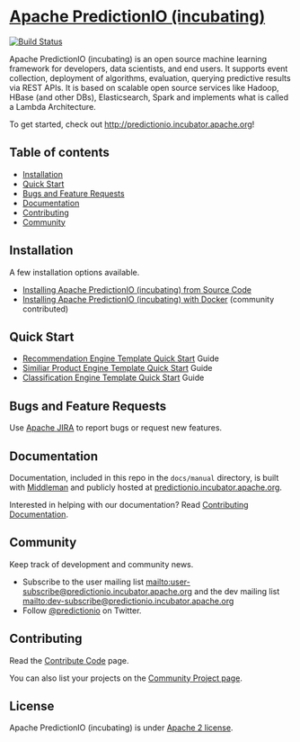 <!--
Licensed to the Apache Software Foundation (ASF) under one or more
contributor license agreements.  See the NOTICE file distributed with
this work for additional information regarding copyright ownership.
The ASF licenses this file to You under the Apache License, Version 2.0
(the "License"); you may not use this file except in compliance with
the License.  You may obtain a copy of the License at

    http://www.apache.org/licenses/LICENSE-2.0

Unless required by applicable law or agreed to in writing, software
distributed under the License is distributed on an "AS IS" BASIS,
WITHOUT WARRANTIES OR CONDITIONS OF ANY KIND, either express or implied.
See the License for the specific language governing permissions and
limitations under the License.
-->

# [Apache PredictionIO (incubating)](http://predictionio.incubator.apache.org)

[![Build
Status](https://api.travis-ci.org/apache/incubator-predictionio.svg?branch=develop)](https://travis-ci.org/apache/incubator-predictionio)

Apache PredictionIO (incubating) is an open source machine learning framework
for developers, data scientists, and end users. It supports event collection,
deployment of algorithms, evaluation, querying predictive results via REST APIs.
It is based on scalable open source services like Hadoop, HBase (and other DBs),
Elasticsearch, Spark and implements what is called a Lambda Architecture.

To get started, check out http://predictionio.incubator.apache.org!


## Table of contents
- [Installation](#installation)
- [Quick Start](#quick-start)
- [Bugs and Feature Requests](#bugs-and-feature-requests)
- [Documentation](#documentation)
- [Contributing](#contributing)
- [Community](#community)


## Installation

A few installation options available.

*   [Installing Apache PredictionIO (incubating) from Source
    Code](http://predictionio.incubator.apache.org/install/install-sourcecode/)
*   [Installing Apache PredictionIO (incubating) with
    Docker](https://github.com/mingfang/docker-predictionio) (community
    contributed)


## Quick Start

*   [Recommendation Engine Template Quick
    Start](http://predictionio.incubator.apache.org/templates/recommendation/quickstart/)
    Guide
*   [Similiar Product Engine Template Quick
    Start](http://predictionio.incubator.apache.org/templates/similarproduct/quickstart/)
    Guide
*   [Classification Engine Template Quick
    Start](http://predictionio.incubator.apache.org/templates/classification/quickstart/)
    Guide


## Bugs and Feature Requests

Use [Apache JIRA](https://issues.apache.org/jira/browse/PIO) to report bugs or request new features.

## Documentation

Documentation, included in this repo in the `docs/manual` directory, is built
with [Middleman](http://middlemanapp.com/) and publicly hosted at
[predictionio.incubator.apache.org](http://predictionio.incubator.apache.org/).

Interested in helping with our documentation? Read [Contributing
Documentation](http://predictionio.incubator.apache.org/community/contribute-documentation/).


## Community

Keep track of development and community news.

*   Subscribe to the user mailing list <mailto:user-subscribe@predictionio.incubator.apache.org>
    and the dev mailing list <mailto:dev-subscribe@predictionio.incubator.apache.org>
*   Follow [@predictionio](https://twitter.com/predictionio) on Twitter.


## Contributing

Read the [Contribute Code](http://predictionio.incubator.apache.org/community/contribute-code/) page.

You can also list your projects on the [Community Project
page](http://predictionio.incubator.apache.org//community/projects/).


## License

Apache PredictionIO (incubating) is under [Apache 2
license](http://www.apache.org/licenses/LICENSE-2.0.html).
